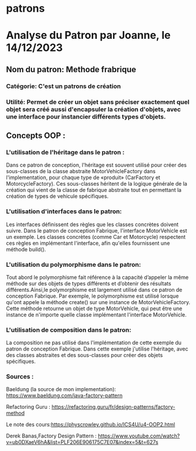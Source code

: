 # patrons

# Analyse du Patron par Joanne, le 14/12/2023

 ## Nom du patron: Methode frabrique

 ### Catégorie: C'est un patrons de création

 ### Utilité: Permet de créer un objet sans préciser exactement quel objet sera créé aussi d'encapsuler la création d'objets, avec une interface pour instancier différents types d'objets. 


## Concepts OOP :
   ### L'utilisation de l'héritage dans le patron :
    
Dans ce patron de conception, l'héritage est souvent utilisé pour créer des sous-classes de la classe abstraite MotorVehicleFactory dans l'implementation, pour chaque type de «produit» (CarFactory et MotorcycleFactory). Ces sous-classes héritent de la logique générale de la création qui vient de la classe de fabrique abstraite tout en permettant la création de types de vehicule spécifiques.

      
    
   ### L'utilisation d'interfaces dans le patron:
       
   Les interfaces définissent des règles que les classes concrètes doivent suivre. Dans le patron de conception Fabrique, l'interface MotorVehicle est un exemple. Les classes concrètes (comme Car et Motorcycle) respectent ces règles en implémentant l'interface, afin qu'elles fournissent une méthode build().


   ### L'utilisation du polymorphisme dans le patron:
   Tout abord le polymorphisme fait référence à la capacité d’appeler la même méthode sur des objets de types différents et d’obtenir des résultats différents.Ainsi,le polymorphisme est largement utilisé dans ce patron de conception Fabrique. Par exemple, le polymorphisme est utilisé lorsque qu'ont appele la méthode create() sur une instance de MotorVehicleFactory. Cette méthode retourne un objet de type MotorVehicle, qui peut être une instance de n'importe quelle classe implémentant l'interface MotorVehicle.

  ### L'utilisation de composition dans le patron:
      
   La composition ne pas utilisé dans l'implémentation de cette exemple du patron de conception Fabrique. Dans cette exemple j'utilise l'héritage, avec des classes abstraites et des sous-classes pour créer des objets spécifiques.





  ### Sources : 
  Baeldung (la source de mon implementation): https://www.baeldung.com/java-factory-pattern

  Refactoring Guru : https://refactoring.guru/fr/design-patterns/factory-method
 
  Le note des cours:https://physcrowley.github.io/ICS4U/u4-OOP2.html

  Derek Banas,Factory Design Pattern : https://www.youtube.com/watch?v=ub0DXaeV6hA&list=PLF206E906175C7E07&index=5&t=627s


  
  
       




















     


